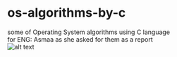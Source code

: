 # os-algorithms-by-c <br/>
some of Operating System algorithms using C language <br/>
for ENG: Asmaa as she asked for them as a report <br/>
![alt text](https://aaublog67.files.wordpress.com/2015/08/mansoura-university.png?w=109&h=132)
